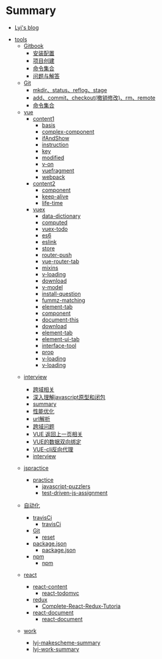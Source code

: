 # Summary

* [Lyj's blog](README.md)
<!-- * [GitBook](chapter-1/README.md) -->
* [tools](tools/readme.md)
    * [Gitbook]()
        * [安装配置](tools/gitbook/install.md)
        * [项目创建](tools/gitbook/build.md)
        * [命令集合](tools/gitbook/command.md)
        * [问题与解答](tools/gitbook/issue.md)
    * [Git](tools/git/git.md)
        * [mkdir、status、reflog、stage](tools/git/install.md)
        * [add、commit、checkout(撤销修改)、rm、remote](tools/git/build.md)
        * [命令集合](tools/git/command.md)
    * [vue]()
        * [content1]()
            * [basis](tools/vue/content1/basis.md)
            * [complex-component](tools/vue/content1/complex-component.md)
            * [ifAndShow](tools/vue/content1/ifAndShow.md)
            * [instruction](tools/vue/content1/instruction.md)
            * [key](tools/vue/content1/key.md)
            * [modified](tools/vue/content1/modified.md)
            * [v-on](tools/vue/content1/v-on.md)
            * [vuefragment](tools/vue/content1/vuefragment.md)
            * [webpack](tools/vue/content1/webpack.md)
        * [content2]()
            * [component](tools/vue/content2/component.md)
            * [keep-alive](tools/vue/content2/keep-alive.md)
            * [life-time](tools/vue/content2/life-time.md)
        * [vuex]()
            * [data-dictionary](tools/vue/vuex/data-dictionary.md)
            * [computed](tools/vue/vuex/computed.md)
            * [vuex-todo](tools/vue/vuex/vuex-todo.md)
            * [es6](tools/vue/vuex/es6.md)
            * [eslink](tools/vue/vuex/eslink.md)
            * [store](tools/vue/vuex/store.md)
            * [router-push](tools/vue/vuex/router-push.md)
            * [vue-router-tab](tools/vue/vuex/vue-router-tab.md)
            * [mixins](tools/vue/vuex/mixins.md)
            * [v-loading](tools/vue/vuex/v-loading.md)
            * [download](tools/vue/vuex/download.md)
            * [v-model](tools/vue/vuex/v-model.md)
            * [install-question](tools/vue/vuex/install-question.md)
            * [fummz-matching](tools/vue/vuex/install-fummz-matching.md)
            * [element-tab](tools/vue/vuex/element-tab.md)
            * [component](tools/vue/vuex/component.md)
            * [document-this](tools/vue/vuex/document-this.md)
            * [download](tools/vue/vuex/download.md)
            * [element-tab](tools/vue/vuex/element-tab.md)
            * [element-ui-tab](tools/vue/vuex/element-ui-tab.md)
            * [interface-tool](tools/vue/vuex/interface-tool.md)
            * [prop](tools/vue/vuex/prop.md)
            * [v-loading](tools/vue/vuex/v-loading.md)
            * [v-loading](tools/vue/vuex/element-dialog.md)
    <!-- * [travel]()
        * [changsha](tools/travel/ChangSha.md)
        * [xian](tools/travel/xian.md)      -->
    * [interview]()    
        * [跨域相关](tools/interview/cross-domain/cross-domain.md)
        * [深入理解javascript原型和闭包](tools/interview/prototype-closure/prototype-closure.md)
        * [summary](tools/interview/how-to-introduce/introduce.md)
        * [性能优化](tools/interview/performance-optimization/performance-optimization.md)
        * [url解析](tools/interview/url-parse/url-parse.md)
        * [跨域问题](tools/interview/same-origin-policy/same-origin-policy.md)
        * [VUE 返回上一页相关](tools/interview/vue-router-refresh/vue-router-refresh.md)
        * [VUE的数据双向绑定](tools/interview/two-way-data-binding/two-way-data-binding.md)
        * [VUE-cli反向代理](tools/interview/Reverse-Proxy/Reverse-Proxy.md)
        * [interview](tools/interview/how-to-introduce/introduce.md)
    * [jspractice]()    
        * [practice]()  
            * [javascript-puzzlers](tools/jspractice/practice/javascript-puzzlers/javascript-puzzlers.md) 
            * [test-driven-js-assignment](tools/jspractice/practice/test-driven-js-assment/test-driven-js-assignment.md) 
    * [自动化]()    
        * [travisCi]()  
            * [travisCi](tools/Wh-coder/travisCi/travisCi.md)
        * [Git]()  
            * [reset](tools/Wh-coder/Git/reset.md)
        * [package.json]()  
            * [package.json](tools/Wh-coder/package.json/package.json.md)
        * [npm]()  
            * [npm](tools/Wh-coder/npm/npm.md)   
    * [react]()    
        * [react-content]()  
            * [react-todomvc](tools/react/react-content/)
        * [redux]()  
            * [Complete-React-Redux-Tutoria](tools/react/redux/Complete-React-Redux-Tutoria.md)
        * [react-document]()  
            * [react-document](tools/react/react-document/react-document.md)
       
          
    * [work]()    
        * [lyj-makescheme-summary](tools/work/lyj-makescheme-summary.md)  
        * [lyj-work-summary](tools/work/work-summary.md)
     
          
    


